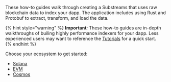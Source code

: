 These how-to guides walk through creating a Substreams that uses raw blockchain data to index your dapp. The application includes using Rust and Protobuf to extract, transform, and load the data.

{% hint style="warning" %}
**Important**_:_ These how-to guides are in-depth walkthroughs of builing highly performance indexers for your dapp. Less experienced users may want to reference the [Tutorials](../../tutorials/intro-to-tutorials.md) for a quick start.  
{% endhint %}

Choose your ecosystem to get started:

- [Solana](./solana/solana.md)
- [EVM](./evm/evm.md)
- [Cosmos](./cosmos/cosmos.md)
